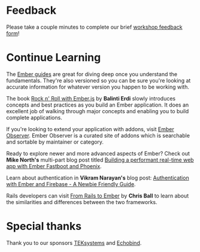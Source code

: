 # Feedback

Please take a couple minutes to complete our brief [workshop feedback form][form]!

# Continue Learning

The [Ember guides][ember-guides] are great for diving deep once you understand the fundamentals. They're also versioned so you can be sure you're looking at accurate information for whatever version you happen to be working with.

The book [Rock n' Roll with Ember.js][rnr-ember] by **Balinti Erdi** slowly introduces concepts and best practices as you build an Ember application. It does an excellent job of walking through major concepts and enabling you to build complete applications.

If you're looking to extend your application with addons, visit [Ember Observer][eo]. Ember Observer is a curated site of addons which is searchable and sortable by maintainer or category.

Ready to explore newer and more advanced aspects of Ember? Check out **Mike North's** multi-part blog post titled [Building a performant real-time web app with Ember Fastboot and Phoenix][mnorth].

Learn about authentication in **Vikram Narayan's** blog post: [Authentication with Ember and Firebase - A Newbie Friendly Guide][vnarayan].

Rails developers can visit [From Rails to Ember][cball] by **Chris Ball**  to learn about the similarities and differences between the two frameworks.

# Special thanks

Thank you to our sponsors [TEKsystems][tek] and [Echobind][echobind].

[form]: https://docs.google.com/forms/d/e/1FAIpQLSd8ggxszFSxm3Oe_rX_Yf7p5GE44gB7wAjNumGNHdptN4gB0g/viewform
[ember-guides]: https://guides.emberjs.com/v2.7.0/
[rnr-ember]: http://balinterdi.com/rock-and-roll-with-emberjs/
[eo]: https://emberobserver.com/
[mnorth]: https://medium.com/peep-stack/building-a-performant-web-app-with-ember-fastboot-and-phoenix-part-1-fa1241654308#.sg2zfm6mb
[vnarayan]: http://vikram-s-narayan.github.io/blog/authentication-with-ember-and-firebase-part-1/
[cball]: http://fromrailstoember.com/
[tek]: https://www.teksystems.com/
[echobind]: https://echobind.com/